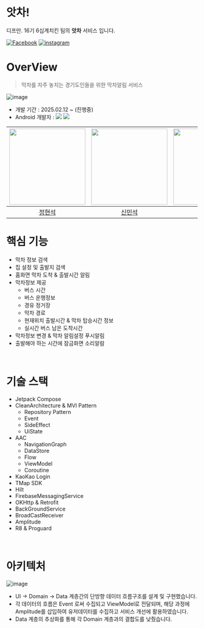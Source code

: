 # 앗차!


디프만. 16기 6십계치킨 팀의 **앗차** 서비스 입니다.

[![Facebook](https://img.shields.io/badge/PlayStore-414141?style=flat-square&logo=googleplay&logoColor=white&link=https://play.google.com/store/apps/details?id=com.depromeet.team6&hl=ko)](https://play.google.com/store/apps/details?id=com.depromeet.team6&hl=ko)
[![instagram](https://img.shields.io/badge/instagram-E4405F?style=flat-square&logo=Instagram&logoColor=white&link=https://www.instagram.com/atcha_official/)](https://www.instagram.com/atcha_official/)

# OverView
> 막차를 자주 놓치는 경기도인들을 위한 막차알림 서비스  

![image](https://github.com/user-attachments/assets/f875c469-b3dc-4790-b35c-2833da2df21e)


- 개발 기간 : 2025.02.12 ~ (진행중)
- Android 개발자 : <img src="https://img.shields.io/badge/Android-3DDC84?style=for-the-badge&logo=Android&logoColor=white"> <img src="https://img.shields.io/badge/Kotlin-7F52FF?style=for-the-badge&logo=Kotlin&logoColor=white">

|<img width="200" height="200" src="https://avatars.githubusercontent.com/u/72616557?v=4"/>|<img width="200" height="200" src="https://avatars.githubusercontent.com/u/122257945?v=4"/>|<img width="200" height="200" src="https://avatars.githubusercontent.com/u/75196460?v=4"/>|<img width="200" height="200" src="https://avatars.githubusercontent.com/u/70833219?v=4"/>|
|:------:|:---:|:---:|:---:|
|[정현석](https://github.com/hyuns66)|[신민석](https://github.com/t1nm1ksun)|[이지은](https://github.com/jieeeunnn) | [조윤진](https://github.com/cyjadela) |


# 핵심 기능
- 막차 정보 검색
- 집 설정 및 출발지 검색
- 홈화면 막차 도착 & 출발시간 알림
- 막차정보 제공
  - 버스 시간
  - 버스 운행정보
  - 경유 정거장
  - 막차 경로
  - 현재위치 출발시간 & 막차 탑승시간 정보
  - 실시간 버스 남은 도착시간
- 막차정보 변경 & 막차 알림설정 푸시알림
- 출발해야 하는 시간에 잠금화면 소리알람

<br/>  

# 기술 스택
- Jetpack Compose
- CleanArchitecture & MVI Pattern
  - Repository Pattern
  - Event
  - SideEffect
  - UiState
- AAC
  - NavigationGraph
  - DataStore
  - Flow
  - ViewModel
  - Coroutine
- KaoKao Login
- TMap SDK
- Hilt
- FirebaseMessagingService
- OKHttp & Retrofit
- BackGroundService
- BroadCastReceiver
- Amplitude
- R8 & Proguard

<br>

# 아키텍처
![image](https://github.com/user-attachments/assets/18a90ddd-6fa2-42bd-baf8-bcef0c7b001b)

- UI -> Domain -> Data 계층간의 단방향 데이터 흐름구조를 설계 및 구현했습니다.
- 각 데이터의 흐름은 Event 로써 수집되고 ViewModel로 전달되며, 해당 과정에 Amplitude를 삽입하여 유저데이터를 수집하고 서비스 개선에 활용하였습니다.
- Data 계층의 추상화를 통해 각 Domain 계층과의 결합도를 낮췄습니다.